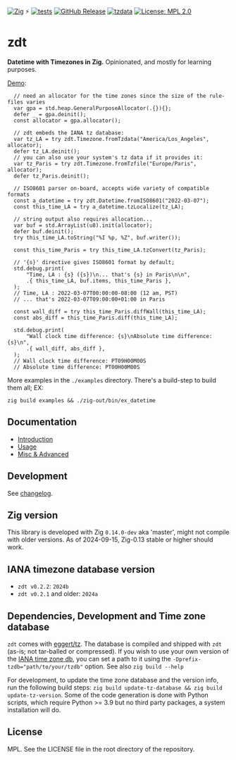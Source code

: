 <!-- -*- coding: utf-8 -*- -->
[![Zig](https://img.shields.io/badge/-Zig-F7A41D?style=flat&logo=zig&logoColor=white)](https://ziglang.org/) ⚡ [![tests](https://github.com/FObersteiner/zdt/actions/workflows/zdt-tests.yml/badge.svg)](https://github.com/FObersteiner/zdt/actions/workflows/zdt-tests.yml)  [![GitHub Release](https://img.shields.io/github/v/release/FObersteiner/zdt)](https://github.com/FObersteiner/zdt/releases)  [![tzdata](https://img.shields.io/badge/tzdata-2024b-blue)](https://www.iana.org/time-zones)  [![License: MPL 2.0](https://img.shields.io/badge/License-MPL_2.0-brightgreen.svg)](https://github.com/FObersteiner/zdt/blob/master/LICENSE)

# zdt

**Datetime with Timezones in Zig.** Opinionated, and mostly for learning purposes.

[Demo](https://github.com/FObersteiner/zdt/blob/master/examples/ex_demo.zig):

```zig
  // need an allocator for the time zones since the size of the rule-files varies
  var gpa = std.heap.GeneralPurposeAllocator(.{}){};
  defer _ = gpa.deinit();
  const allocator = gpa.allocator();

  // zdt embeds the IANA tz database:
  var tz_LA = try zdt.Timezone.fromTzdata("America/Los_Angeles", allocator);
  defer tz_LA.deinit();
  // you can also use your system's tz data if it provides it:
  var tz_Paris = try zdt.Timezone.fromTzfile("Europe/Paris", allocator);
  defer tz_Paris.deinit();

  // ISO8601 parser on-board, accepts wide variety of compatible formats
  const a_datetime = try zdt.Datetime.fromISO8601("2022-03-07");
  const this_time_LA = try a_datetime.tzLocalize(tz_LA);

  // string output also requires allocation...
  var buf = std.ArrayList(u8).init(allocator);
  defer buf.deinit();
  try this_time_LA.toString("%I %p, %Z", buf.writer());

  const this_time_Paris = try this_time_LA.tzConvert(tz_Paris);

  // '{s}' directive gives ISO8601 format by default;
  std.debug.print(
      "Time, LA : {s} ({s})\n... that's {s} in Paris\n\n",
      .{ this_time_LA, buf.items, this_time_Paris },
  );
  // Time, LA : 2022-03-07T00:00:00-08:00 (12 am, PST)
  // ... that's 2022-03-07T09:00:00+01:00 in Paris

  const wall_diff = try this_time_Paris.diffWall(this_time_LA);
  const abs_diff = this_time_Paris.diff(this_time_LA);

  std.debug.print(
      "Wall clock time difference: {s}\nAbsolute time difference: {s}\n",
      .{ wall_diff, abs_diff },
  );
  // Wall clock time difference: PT09H00M00S
  // Absolute time difference: PT00H00M00S

```

More examples in the `./examples` directory. There's a build-step to build them all; EX:

```zig
zig build examples && ./zig-out/bin/ex_datetime
```

## Documentation

- [Introduction](https://github.com/FObersteiner/zdt/tree/master/docs/01_intro.md)
- [Usage](https://github.com/FObersteiner/zdt/tree/master/docs/02_usage.md)
- [Misc & Advanced](https://github.com/FObersteiner/zdt/tree/master/docs/03_misc_advanced.md)

## Development

See [changelog](https://github.com/FObersteiner/zdt/blob/master/docs/change.log).

## Zig version

This library is developed with Zig `0.14.0-dev` aka 'master', might not compile with older versions. As of 2024-09-15, Zig-0.13 stable or higher should work.

## IANA timezone database version

- `zdt v0.2.2`: `2024b`
- `zdt v0.2.1` and older: `2024a`

## Dependencies, Development and Time zone database

`zdt` comes with [eggert/tz](https://github.com/eggert/tz). The database is compiled and shipped with `zdt` (as-is; not tar-balled or compressed). If you wish to use your own version of the [IANA time zone db](https://www.iana.org/time-zones), you can set a path to it using the `-Dprefix-tzdb="path/to/your/tzdb"` option. See also `zig build --help`

For development, to update the time zone database and the version info, run the following build steps: `zig build update-tz-database && zig build update-tz-version`. Some of the code generation is done with Python scripts, which require Python >= 3.9 but no third party packages, a system installation will do.

## License

MPL. See the LICENSE file in the root directory of the repository.
